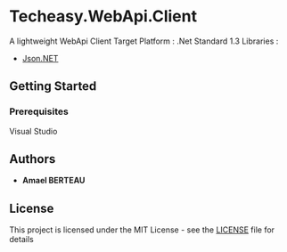 # Techeasy.WebApi.Client
A lightweight WebApi Client
Target Platform : .Net Standard 1.3
Libraries :
* [Json.NET](https://www.newtonsoft.com/json)

## Getting Started
### Prerequisites

Visual Studio

## Authors

* **Amael BERTEAU**

## License

This project is licensed under the MIT License - see the [LICENSE](LICENSE) file for details
